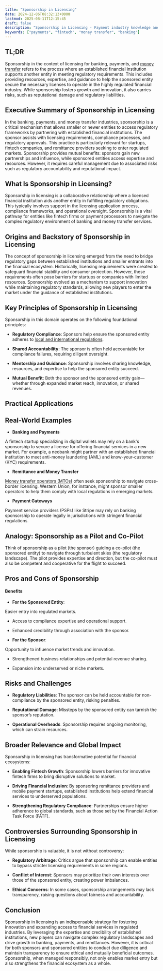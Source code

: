 ```yaml
---
title: "Sponsorship in Licensing"
date: 2024-12-06T08:32:13+0000
lastmod: 2025-08-11T12:15:45
draft: false
description: "Sponsorship in Licensing - Payment industry knowledge and insights"
keywords: ["payments", "fintech", "money transfer", "banking"]
---
```


## TL;DR

Sponsorship in the context of licensing for banking, payments, and [money transfer](https://faisalkhanllc.xyz/resources/payments-wiki/m/money-transfer/) refers to the process where an established financial institution supports another entity in meeting regulatory requirements. This includes providing resources, expertise, and guidance to help the sponsored entity secure the necessary licenses to operate in the highly regulated financial industry. While sponsorship fosters growth and innovation, it also carries risks, such as reputational damage and regulatory liabilities.

## Executive Summary of Sponsorship in Licensing

In the banking, payments, and money transfer industries, sponsorship is a critical mechanism that allows smaller or newer entities to access regulatory frameworks by partnering with established financial institutions. The sponsor assists with licensing requirements, compliance processes, and regulatory approvals. This practice is particularly relevant for startups, fintech companies, and remittance providers seeking to enter regulated markets. Sponsorship provides mutual benefits: sponsors gain new partnerships and influence, while sponsored entities access expertise and resources. However, it requires careful management due to associated risks such as regulatory accountability and reputational impact.

## What Is Sponsorship in Licensing?

Sponsorship in licensing is a collaborative relationship where a licensed financial institution aids another entity in fulfilling regulatory obligations. This typically involves support in the licensing application process, compliance frameworks, and operational oversight. Sponsorship is a vital pathway for entities like fintech firms or payment processors to navigate the complex regulatory environment of banking and money transfer services.

## Origins and Backstory of Sponsorship in Licensing

The concept of sponsorship in licensing emerged from the need to bridge regulatory gaps between established institutions and smaller entrants into the financial ecosystem. Historically, licensing requirements were created to safeguard financial stability and consumer protection. However, these requirements often pose barriers for startups or companies with limited resources. Sponsorship evolved as a mechanism to support innovation while maintaining regulatory standards, allowing new players to enter the market under the guidance of established institutions.

## Key Principles of Sponsorship in Licensing

Sponsorship in this domain operates on the following foundational principles:

- **Regulatory Compliance**: Sponsors help ensure the sponsored entity adheres to [local and international regulations](https://faisalkhanllc.xyz/resources/payments-wiki/l/licensing-compliance/).

- **Shared Accountability**: The sponsor is often held accountable for compliance failures, requiring diligent oversight.

- **Mentorship and Guidance**: Sponsorship involves sharing knowledge, resources, and expertise to help the sponsored entity succeed.

- **Mutual Benefit**: Both the sponsor and the sponsored entity gain—whether through expanded market reach, innovation, or shared revenues.

## Practical Applications

## Real-World Examples

- **Banking and Payments**

A fintech startup specializing in digital wallets may rely on a bank's sponsorship to secure a license for offering financial services in a new market. For example, a neobank might partner with an established financial institution to meet anti-money laundering (AML) and know-your-customer (KYC) requirements.

- **Remittance and Money Transfer**

[Money transfer operators (MTOs)](https://faisalkhanllc.xyz/resources/payments-wiki/m/money-transfer-operator-mto/) often seek sponsorship to navigate cross-border licensing. Western Union, for instance, might sponsor smaller operators to help them comply with local regulations in emerging markets.

- **Payment Gateways**

Payment service providers (PSPs) like Stripe may rely on banking sponsorship to operate legally in jurisdictions with stringent financial regulations.

## Analogy: Sponsorship as a Pilot and Co-Pilot

Think of sponsorship as a pilot (the sponsor) guiding a co-pilot (the sponsored entity) to navigate through turbulent skies (the regulatory landscape). The pilot provides expertise and direction, but the co-pilot must also be competent and cooperative for the flight to succeed.

## Pros and Cons of Sponsorship

#### Benefits

- **For the Sponsored Entity**:

Easier entry into regulated markets.

- Access to compliance expertise and operational support.

- Enhanced credibility through association with the sponsor.

- **For the Sponsor**:

Opportunity to influence market trends and innovation.

- Strengthened business relationships and potential revenue sharing.

- Expansion into underserved or niche markets.

## Risks and Challenges

- **Regulatory Liabilities**: The sponsor can be held accountable for non-compliance by the sponsored entity, risking penalties.

- **Reputational Damage**: Missteps by the sponsored entity can tarnish the sponsor’s reputation.

- **Operational Overheads**: Sponsorship requires ongoing monitoring, which can strain resources.

## Broader Relevance and Global Impact

Sponsorship in licensing has transformative potential for financial ecosystems:

- **Enabling Fintech Growth**: Sponsorship lowers barriers for innovative fintech firms to bring disruptive solutions to market.

- **Driving Financial Inclusion**: By sponsoring remittance providers and mobile payment startups, established institutions help extend financial services to underserved populations.

- **Strengthening Regulatory Compliance**: Partnerships ensure higher adherence to global standards, such as those set by the Financial Action Task Force (FATF).

## Controversies Surrounding Sponsorship in Licensing

While sponsorship is valuable, it is not without controversy:

- **Regulatory Arbitrage**: Critics argue that sponsorship can enable entities to bypass stricter licensing requirements in some regions.

- **Conflict of Interest**: Sponsors may prioritize their own interests over those of the sponsored entity, creating power imbalances.

- **Ethical Concerns**: In some cases, sponsorship arrangements may lack transparency, raising questions about fairness and accountability.

## Conclusion

Sponsorship in licensing is an indispensable strategy for fostering innovation and expanding access to financial services in regulated industries. By leveraging the expertise and credibility of established institutions, new players can navigate complex regulatory landscapes and drive growth in banking, payments, and remittances. However, it is critical for both sponsors and sponsored entities to conduct due diligence and maintain transparency to ensure ethical and mutually beneficial outcomes. Sponsorship, when managed responsibly, not only enables market entry but also strengthens the financial ecosystem as a whole.